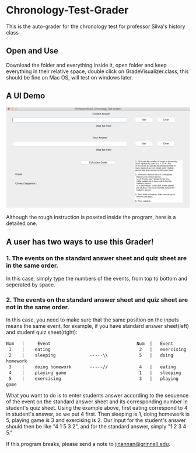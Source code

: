 # Chronology-Test-Grader
This is the auto-grader for the chronology test for professor Silva's history class

## Open and Use
Download the folder and everything inside it, open folder and keep everything in their relative space, double click on GradeVisualizer.class, this should be fine on Mac OS, will test on windows later.

## A UI Demo
![alt text](https://github.com/pumpkinjnn/Chronology-Test-Grader/blob/master/Screen%20Shot%202019-03-16%20at%206.20.13%20AM.png)


Although the rough instruction is poseted inside the program, here is a detailed one.

## A user has two ways to use this Grader!

### 1. The events on the standard answer sheet and quiz sheet are in the same order.
In this case, simply type the numbers of the events, from top to bottom and seperated by space.

### 2. The events on the standard answer sheet and quiz sheet are not in the same order.
In this case, you need to make sure that the same position on the inputs means the same
event, for example, if you have standard answer sheet(left) and student quiz sheet(right):
```
Num   |     Event                                 Num  |   Event
 1    |    eating                                  2   |   exercising
 2    |    sleeping             -----\\            5   |   doing homework
 3    |    doing homework       -----//            4   |   eating
 4    |    playing game                            1   |   sleeping
 5    |    exercising                              3   |   playing game
 ```
 What you want to do is to enter students answer according to the sequence of the event on the standard
 answer sheet and its corresponding number in student's quiz sheet. Using the example above,
 first eating correspond to 4 in student's answer, so we put 4 first. Then sleeping is 1, doing homework 
 is 5, playing game is 3 and exercising is 2. Our input for the student's answer should then be like
 "4 1 5 3 2", and for the standard answer, simply "1 2 3 4 5."
 
 If this program breaks, please send a note to jinannan@grinnell.edu.
